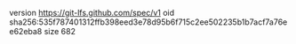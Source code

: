 version https://git-lfs.github.com/spec/v1
oid sha256:535f787401312ffb398eed3e78d95b6f715c2ee502235b1b7acf7a76ee62eba8
size 682
